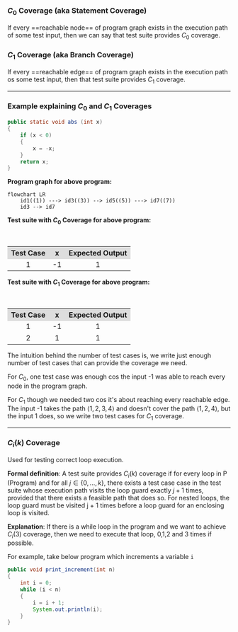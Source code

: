 ### $C_0$ Coverage (aka Statement Coverage)

If every ==reachable node== of program graph exists in the execution path of some test input, then we can say that test suite provides $C_0$ coverage.

### $C_1$ Coverage (aka Branch Coverage)

If every ==reachable edge== of program graph exists in the execution path os some test input, then that test suite provides $C_1$ coverage.

---
### Example explaining $C_0$ and $C_1$ Coverages 

```Java
public static void abs (int x)
{
	if (x < 0)
	{
		x = -x;
	}
	return x;
}
```

**Program graph for above program:**

```mermaid
flowchart LR
	id1((1)) ---> id3((3)) --> id5((5)) ---> id7((7))
	id3 --> id7
```

**Test suite with $C_0$ Coverage for above program:**
<table style="text-align:center; width:100%;">  
  <tr style="background-color: #dddddd;">  
    <th style="text-align:center">Test Case</th>  
    <th style="text-align:center">x</th>    
    <th style="text-align:center">Expected Output</th>
  </tr>  
  <tr>  
    <td>1</td>  
    <td>-1</td>  
    <td>1</td> 
  </tr>   
</table>

**Test suite with $C_1$ Coverage for above program:**
<table style="text-align:center; width:100%;">  
  <tr style="background-color: #dddddd;">  
    <th style="text-align:center">Test Case</th>  
    <th style="text-align:center">x</th>  
    <th style="text-align:center">Expected Output</th>
  </tr>  
  <tr>  
    <td>1</td>  
    <td>-1</td>  
    <td>1</td> 
  </tr>   
  <tr>  
    <td>2</td>  
    <td>1</td>  
    <td>1</td> 
  </tr>   
</table>

The intuition behind the number of test cases is, we write just enough number of test cases that can provide the coverage we need. 

For $C_0$, one test case was enough cos the input -1 was able to reach every node in the program graph.

For $C_1$ though we needed two cos it's about reaching every reachable edge. The input -1 takes the path $\langle 1,2,3,4 \rangle$ and doesn't cover the path $\langle 1,2,4 \rangle$, but the input 1 does, so we write two test cases for $C_1$ coverage.

---

### $C_i(k)$ Coverage

Used for testing correct loop execution.

**Formal definition**: A test suite provides $C_i(k)$ coverage if for every loop in P (Program) and for all $j ∈ \{0,...,k\}$, there exists a test case case in the test suite whose execution path visits the loop guard exactly $j + 1$ times, provided that there exists a feasible path that does so. For nested loops, the loop guard must be visited j + 1 times before a loop guard for an enclosing loop is visited.

**Explanation**: If there is a while loop in the program and we want to achieve $C_i(3)$ coverage, then we need to execute that loop, 0,1,2 and 3 times if possible.

For example, take below program which increments a variable `i` 

```Java
public void print_increment(int n)
{
	int i = 0;
	while (i < n)
	{
		i = i + 1;
		System.out.println(i);
	}
}
```

